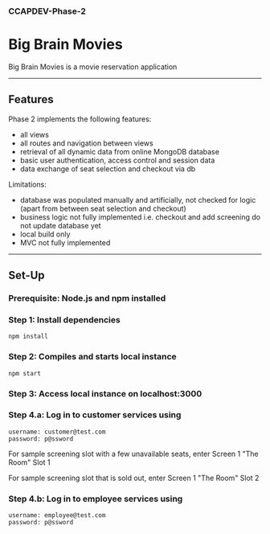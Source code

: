 ### CCAPDEV-Phase-2
# Big Brain Movies 

Big Brain Movies is a movie reservation application

---

## Features
Phase 2 implements the following features:
- all views
- all routes and navigation between views
- retrieval of all dynamic data from online MongoDB database
- basic user authentication, access control and session data
- data exchange of seat selection and checkout via db

Limitations:
- database was populated manually and artificially, not checked for logic (apart from between seat selection and checkout)
- business logic not fully implemented i.e. checkout and add screening do not update database yet
- local build only
- MVC not fully implemented

---

## Set-Up
### Prerequisite: Node.js and npm installed
### Step 1: Install dependencies
```
npm install
```
### Step 2: Compiles and starts local instance
```
npm start
```
### Step 3: Access local instance on localhost:3000
### Step 4.a: Log in to customer services using
```
username: customer@test.com
password: p@ssword
```

For sample screening slot with a few unavailable seats, enter Screen 1 "The Room" Slot 1

For sample screening slot that is sold out, enter Screen 1 "The Room" Slot 2

### Step 4.b: Log in to employee services using
```
username: employee@test.com
password: p@ssword
```
